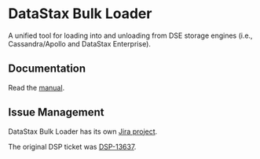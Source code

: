 # DataStax Bulk Loader

A unified tool for loading into and unloading from DSE storage engines (i.e., Cassandra/Apollo and DataStax Enterprise).

## Documentation

Read the [manual].

## Issue Management

DataStax Bulk Loader has its own [Jira project].

The original DSP ticket was [DSP-13637].

[manual]: manual/
[Jira project]: https://datastax.jira.com/projects/DAT/summary
[DSP-13637]: https://datastax.jira.com/browse/DSP-13637
